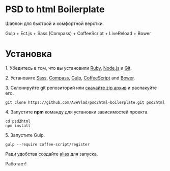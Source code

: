 PSD to html Boilerplate
==

Шаблон для быстрой и комфортной верстки.

Gulp + Ect.js + Sass (Compass) + CoffeeScript + LiveReload + Bower


# Установка
1\. Убедитесь в том, что вы установили [Ruby](http://www.ruby-lang.org/en/downloads/), [Node.js](http://nodejs.org/) и [Git](http://git-scm.com/downloads).

2\. Установите [Sass](http://sass-lang.com/install), [Compass](http://compass-style.org/install/), [Gulp](https://github.com/gulpjs/gulp/blob/master/docs/getting-started.md), [CoffeeScript](http://coffeescript.org/#installation) and  [Bower](http://bower.io/).

3\. Склонируйте git репозиторий или [скачайте zip архив](https://github.com/AveVlad/psd2html-boilerplate/archive/master.zip) и распакуйте его.

    git clone https://github.com/AveVlad/psd2html-boilerplate.git psd2html
    
4\. Запустите **npm** команду для установки зависимостей проекта.

    cd psd2html
    npm install
    
5\. Запустите Gulp.

    gulp --require coffee-script/register

Ради удобства создайте [alias](https://www.google.com/?q=terminal+alias+windows) для запуска.

Работает!
